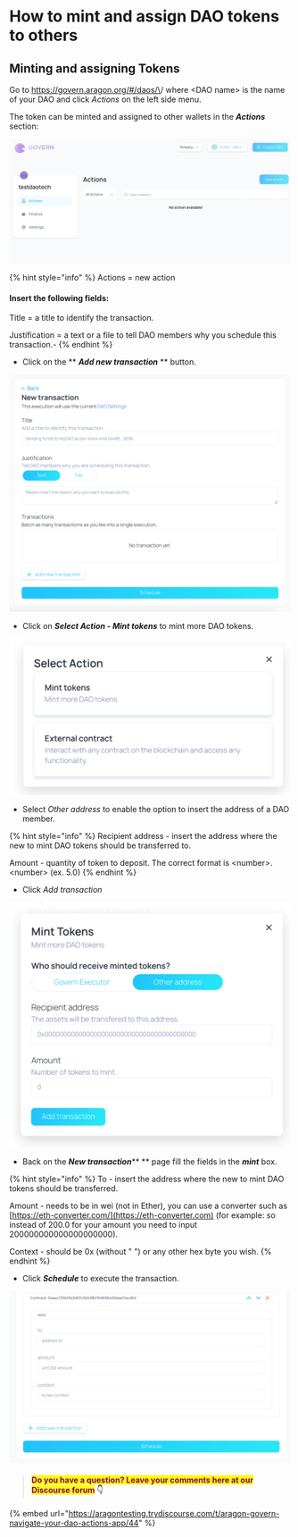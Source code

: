 # How to mint and assign DAO tokens to others

## Minting and assigning Tokens

Go to https://govern.aragon.org/#/daos/\<DAO name>/ where \<DAO name> is the name of your DAO and click _Actions_ on the left side menu.

The token can be minted and assigned to other wallets in the _**Actions**_ section:

!["Action" section on the left side menu ](<../../../.gitbook/assets/Schermata 2022-02-11 alle 10.09.01.png>)

{% hint style="info" %}
Actions = new action

#### Insert the following fields:

Title = a title to identify the transaction.

Justification = a text or a file to tell DAO members why you schedule this transaction.-&#x20;
{% endhint %}

* Click on the ** **_**Add new transaction**_** ** button.

![](<../../../.gitbook/assets/Screenshot 2022-02-10 at 10.56.42.png>)

* Click on _**Select Action - Mint tokens**_ to mint more DAO tokens.

![](<../../../.gitbook/assets/Screenshot 2022-02-10 at 11.18.49.png>)

* Select _Other address_ to enable the option to insert the address of a DAO member.

{% hint style="info" %}
Recipient address - insert the address where the new to mint DAO tokens should be transferred to.

Amount - quantity of token to deposit. The correct format is \<number>.\<number> (ex. 5.0)
{% endhint %}

* Click _Add transaction_

![](<../../../.gitbook/assets/Screenshot 2022-02-10 at 11.19.14.png>)

* Back on the _**New transaction**_** ** page fill the fields in the _**mint**_ box.

{% hint style="info" %}
To - insert the address where the new to mint DAO tokens should be transferred.

Amount - needs to be in wei (not in Ether), you can use a converter such as [https://eth-converter.com/](https://eth-converter.com) (for example: so instead of 200.0 for your amount you need to input 200000000000000000000).

Context - should be 0x (without " ") or any other hex byte you wish.
{% endhint %}

* Click _**Schedule**_ to execute the transaction.

![](<../../../.gitbook/assets/Screenshot 2022-02-10 at 11.35.40.png>)

> #### <mark style="color:purple;">Do you have a question? Leave your comments here at our Discourse forum</mark> 👇

{% embed url="https://aragontesting.trydiscourse.com/t/aragon-govern-navigate-your-dao-actions-app/44" %}
